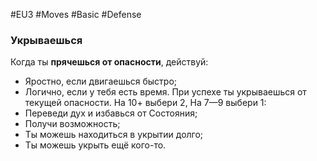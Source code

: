 #EU3 #Moves #Basic #Defense 
### Укрываешься

Когда ты **прячешься от опасности**, действуй: 
- Яростно, если двигаешься быстро; 
- Логично, если у тебя есть время. 
При успехе ты укрываешься от текущей опасности. На 10+ выбери 2, На 7—9 выбери 1: 
- Переведи дух и избавься от Состояния; 
- Получи возможность; 
- Ты можешь находиться в укрытии долго; 
- Ты можешь укрыть ещё кого-то.